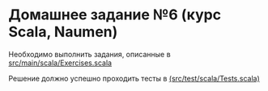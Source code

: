 # Домашнее задание №6 (курс Scala, Naumen)

Необходимо выполнить задания, описанные в
<br><a href='https://github.com/naumen-student/naumen.scala.course.2023.autumn/tree/master/homeworks/homework_6/src/main/scala'>src/main/scala/Exercises.scala</a>

Решение должно успешно проходить тесты в <a href='https://github.com/naumen-student/naumen.scala.course.2023.autumn/tree/master/homeworks/homework_6/src/test/scala'>(src/test/scala/Tests.scala)</a> 

